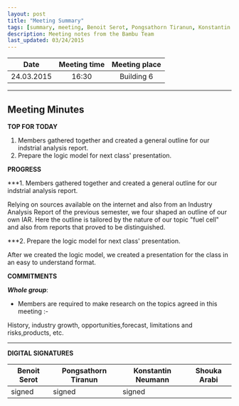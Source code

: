 ```yaml
---
layout: post
title: "Meeting Summary"
tags: [summary, meeting, Benoit Serot, Pongsathorn Tiranun, Konstantin Neumann, Shouka Arabi, logic model, fuel cell]
description: Meeting notes from the Bambu Team
last_updated: 03/24/2015
---
```


|**Date** |**Meeting time**|**Meeting place**
| ------------- |:----------------:|:-------:
|24.03.2015| 16:30 | Building 6


----------


Meeting Minutes
------

 **TOP FOR TODAY**

1. Members gathered together and created a general outline for our indstrial analysis report.
2. Prepare the logic model for next class' presentation.

 **PROGRESS**

 ***1. Members gathered together and created a general outline for our indstrial analysis report.


Relying on sources available on the internet and also from an Industry Analysis Report of the previous semester, we four
shaped an outline of our own IAR. Here the outline is tailored by the nature of our topic "fuel cell" and also from reports
that proved to be distinguished.


 ***2. Prepare the logic model for next class' presentation.


 After we created the logic model, we created a presentation for the class in an easy to understand format.






 **COMMITMENTS**


***Whole group***:

- Members are required to make research on the topics agreed in this meeting :-

History, industry growth, opportunities,forecast, limitations and risks,products, etc.





----------


**DIGITAL SIGNATURES**

|**Benoit Serot** |**Pongsathorn Tiranun**|**Konstantin Neumann**|**Shouka Arabi**
| ------------- |----------------|----------------|----------------|
|signed|signed|signed|
